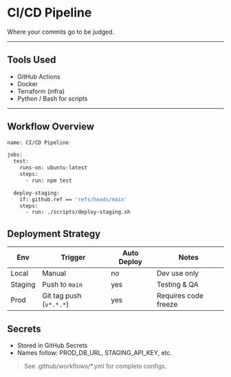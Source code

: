 <!--
START OF: ci-cd.md
Purpose: Document automated integration and deployment pipeline.
Update Frequency: When GitHub Actions or build process changes.
Location: docs/infra/ci-cd.md
-->

# CI/CD Pipeline

Where your commits go to be judged.

---

## Tools Used

- GitHub Actions
- Docker
- Terraform (infra)
- Python / Bash for scripts

---

## Workflow Overview

```bash
name: CI/CD Pipeline

jobs:
  test:
    runs-on: ubuntu-latest
    steps:
      - run: npm test

  deploy-staging:
    if: github.ref == 'refs/heads/main'
    steps:
      - run: ./scripts/deploy-staging.sh
```

## Deployment Strategy

| Env     | Trigger                 | Auto Deploy | Notes                |
|---------|-------------------------|-------------|----------------------|
| Local   | Manual                  | no          | Dev use only         |
| Staging | Push to `main`          | yes         | Testing & QA         |
| Prod    | Git tag push (`v*.*.*`) | yes         | Requires code freeze |

## Secrets

- Stored in GitHub Secrets
- Names follow: PROD_DB_URL, STAGING_API_KEY, etc.

> See .github/workflows/*.yml for complete configs.

<!-- END OF: ci-cd.md -->
